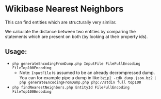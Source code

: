 # Wikibase Nearest Neighbors
This can find entities which are structurally very similar.

We calculate the distance between two entities by comparing the statements which are present on both (by looking at their property ids).

## Usage:
* `php generateEncodingFromDump.php InputFile FileFullEncoding FileTop100Encoding`
  * Note: `InputFile` is assumed to be an already decrompressed dump. You can for example pipe a dump in like `bzip2 -cdk dump.json.bz2 | php generateEncodingFromDump.php php://stdin full top100`
* `php findNearestNeighbors.php EntityId FileFullEncoding FileTop100Encoding`
